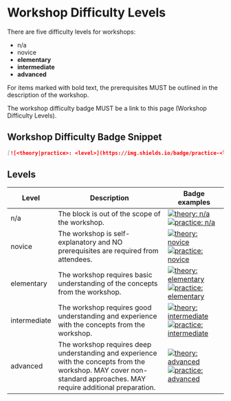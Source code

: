# Workshop Difficulty Levels

There are five difficulty levels for workshops:

- n/a
- novice
- **elementary**
- **intermediate**
- **advanced**

For items marked with bold text, the prerequisites MUST be outlined in the description of the workshop.

The workshop difficulty badge MUST be a link to this page (Workshop Difficulty Levels).

## Workshop Difficulty Badge Snippet

```markdown
[![<theory|practice>: <level>](https://img.shields.io/badge/practice-<level>-<color>)](https://github.com/raini-dev/raini/wiki/Workshop-Difficulty-Levels)
```

## Levels

|Level| Description | Badge examples |
|-----|-------------|----------------|
| n/a   | The block is out of the scope of the workshop. | [![theory: n/a](https://img.shields.io/badge/theory-n%2Fa-lightgrey)](https://github.com/raini-dev/raini/blob/master/docs/workshop-difficulty-levels.md) [![practice: n/a](https://img.shields.io/badge/practice-n%2Fa-lightgrey)](https://github.com/raini-dev/raini/blob/master/docs/workshop-difficulty-levels.md) |
| novice | The workshop is self-explanatory and NO prerequisites are required from attendees. | [![theory: novice](https://img.shields.io/badge/theory-novice-green)](https://github.com/raini-dev/raini/blob/master/docs/workshop-difficulty-levels.md) [![practice: novice](https://img.shields.io/badge/practice-novice-green)](https://github.com/raini-dev/raini/blob/master/docs/workshop-difficulty-levels.mds) |
| elementary | The workshop requires basic understanding of the concepts from the workshop. | [![theory: elementary](https://img.shields.io/badge/theory-elementary-yellow)](https://github.com/raini-dev/raini/blob/master/docs/workshop-difficulty-levels.md) [![practice: elementary](https://img.shields.io/badge/practice-elementary-yellow)](https://github.com/raini-dev/raini/blob/master/docs/workshop-difficulty-levels.md) |
| intermediate | The workshop requires good understanding and experience with the concepts from the workshop. | [![theory: intermediate](https://img.shields.io/badge/theory-intermediate-orange)](https://github.com/raini-dev/raini/blob/master/docs/workshop-difficulty-levels.md) [![practice: intermediate](https://img.shields.io/badge/practice-intermediate-orange)](https://github.com/raini-dev/raini/blob/master/docs/workshop-difficulty-levels.md) |
| advanced | The workshop requires deep understanding and experience with the concepts from the workshop. MAY cover non-standard approaches. MAY require additional preparation. | [![theory: advanced](https://img.shields.io/badge/theory-advanced-red)](https://github.com/raini-dev/raini/blob/master/docs/workshop-difficulty-levels.md) [![practice: advanced](https://img.shields.io/badge/practice-advanced-red)](https://github.com/raini-dev/raini/blob/master/docs/workshop-difficulty-levels.md)
